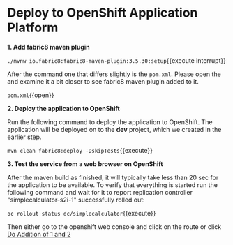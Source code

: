 # Deploy to OpenShift Application Platform

**1. Add fabric8 maven plugin**

``./mvnw io.fabric8:fabric8-maven-plugin:3.5.30:setup``{{execute interrupt}}

After the command one that differs slightly is the `pom.xml`. Please open the and examine it a bit closer to see fabric8 maven plugin added to it.

``pom.xml``{{open}}

**2. Deploy the application to OpenShift**

Run the following command to deploy the application to OpenShift.  The application will be deployed on to the **dev** project, which we created in the earlier step.

``mvn clean fabric8:deploy -DskipTests``{{execute}}

**3. Test the service from a web browser on OpenShift**

After the maven build as finished, it will typically take less than 20 sec for the application to be available. To verify that everything is started run the following command and wait for it to report replication controller "simplecalculator-s2i-1" successfully rolled out:

``oc rollout status dc/simplecalculator``{{execute}}

Then either go to the openshift web console and click on the route or click [Do Addition of 1 and 2](http://helloboot-dev.[[HOST_SUBDOMAIN]]-80-[[KATACODA_HOST]].environments.katacoda.com/add/1/2)

